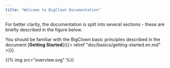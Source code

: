 ```yaml
---
title: "Welcome to BigClown Documentation"
---
```


For better clarity, the documentation is split into several sections - these are briefly described in the figure below.

You should be familiar with the BigClown basic principles described in the document [**Getting Started**]({{< relref "doc/basics/getting-started.en.md" >}}).

{{% img src="overview.svg" %}}
